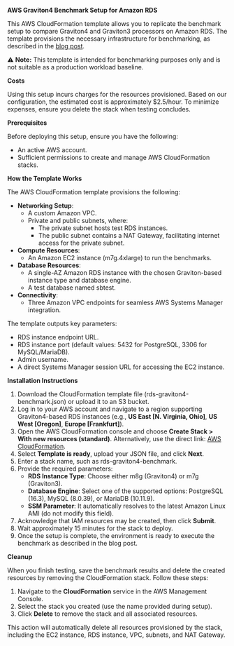 **AWS Graviton4 Benchmark Setup for Amazon RDS**

This AWS CloudFormation template allows you to replicate the benchmark setup to compare Graviton4 and Graviton3 processors on Amazon RDS. The template provisions the necessary infrastructure for benchmarking, as described in the [blog post](https://issues.amazon.com/issues/DBBLOG-4568).

⚠ **Note:** This template is intended for benchmarking purposes only and is not suitable as a production workload baseline.

**Costs**

Using this setup incurs charges for the resources provisioned. Based on our configuration, the estimated cost is approximately $2.5/hour. To minimize expenses, ensure you delete the stack when testing concludes.

**Prerequisites**

Before deploying this setup, ensure you have the following:

- An active AWS account.
- Sufficient permissions to create and manage AWS CloudFormation stacks.

**How the Template Works**

The AWS CloudFormation template provisions the following:

- **Networking Setup**:
  - A custom Amazon VPC.
  - Private and public subnets, where:
    - The private subnet hosts test RDS instances.
    - The public subnet contains a NAT Gateway, facilitating internet access for the private subnet.
- **Compute Resources**:
  - An Amazon EC2 instance (m7g.4xlarge) to run the benchmarks.
- **Database Resources**:
  - A single-AZ Amazon RDS instance with the chosen Graviton-based instance type and database engine.
  - A test database named sbtest.
- **Connectivity**:
  - Three Amazon VPC endpoints for seamless AWS Systems Manager integration.

The template outputs key parameters:

- RDS instance endpoint URL.
- RDS instance port (default values: 5432 for PostgreSQL, 3306 for MySQL/MariaDB).
- Admin username.
- A direct Systems Manager session URL for accessing the EC2 instance.

**Installation Instructions**

1. Download the CloudFormation template file (rds-graviton4-benchmark.json) or upload it to an S3 bucket.
2. Log in to your AWS account and navigate to a region supporting Graviton4-based RDS instances (e.g., **US East \[N. Virginia, Ohio\]**, **US West \[Oregon\]**, **Europe \[Frankfurt\]**).
3. Open the AWS CloudFormation console and choose **Create Stack > With new resources (standard)**. Alternatively, use the direct link: [AWS CloudFormation](https://console.aws.amazon.com/cloudformation/home#/stacks/create).
4. Select **Template is ready**, upload your JSON file, and click **Next**.
5. Enter a stack name, such as rds-graviton4-benchmark.
6. Provide the required parameters:
    - **RDS Instance Type**: Choose either m8g (Graviton4) or m7g (Graviton3).
    - **Database Engine**: Select one of the supported options: PostgreSQL (16.3), MySQL (8.0.39), or MariaDB (10.11.9).
    - **SSM Parameter**:  It automatically resolves to the latest Amazon Linux AMI (do not modify this field).
7. Acknowledge that IAM resources may be created, then click **Submit**.
8. Wait approximately 15 minutes for the stack to deploy.
9. Once the setup is complete, the environment is ready to execute the benchmark as described in the blog post.

**Cleanup**

When you finish testing, save the benchmark results and delete the created resources by removing the CloudFormation stack. Follow these steps:

1. Navigate to the **CloudFormation** service in the AWS Management Console.
2. Select the stack you created (use the name provided during setup).
3. Click **Delete** to remove the stack and all associated resources.

This action will automatically delete all resources provisioned by the stack, including the EC2 instance, RDS instance, VPC, subnets, and NAT Gateway.